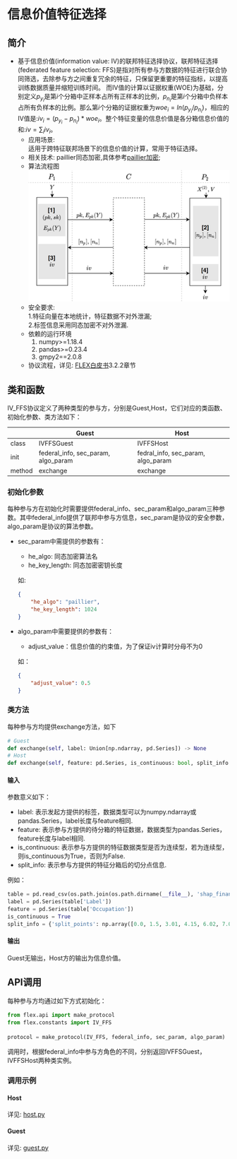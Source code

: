 #  信息价值特征选择
## 简介
* 基于信息价值(information value: IV)的联邦特征选择协议，联邦特征选择(federated feature selection: FFS)是指对所有参与方数据的特征进行联合协同筛选，去除参与方之间重复冗余的特征，只保留更重要的特征指标，以提高训练数据质量并缩短训练时间。
  而IV值的计算以证据权重(WOE)为基础，分别定义$`p_{y_i}`$是第$`i`$个分箱中正样本占所有正样本的比例，$`p_{n_i}`$是第$`i`$个分箱中负样本占所有负样本的比例。那么第$`i`$个分箱的证据权重为$`woe_i=ln(p_{y_i}/p_{n_i})`$，相应的IV值是:$`iv_i=(p_{y_i}-p_{n_i})*woe_i`$。整个特征变量的信息价值是各分箱信息价值的和:$`iv=\sum_{i}iv_i`$。
  * 应用场景:  
    适用于跨特征联邦场景下的信息价值的计算，常用于特征选择。
  * 相关技术: 
    paillier同态加密,具体参考[paillier加密](../../../crypto/paillier/README.md);  
  * 算法流程图  
    ![FLEX](../../../../doc/pic/iv_ffs.png)
  * 安全要求:  
    1.特征向量在本地统计，特征数据不对外泄漏;  
    2.标签信息采用同态加密不对外泄漏.
  * 依赖的运行环境
    1. numpy>=1.18.4
    2. pandas>=0.23.4
    3. gmpy2==2.0.8
  * 协议流程，详见: [FLEX白皮书](../../../../doc/FLEX白皮书.pdf)3.2.2章节


## 类和函数
IV_FFS协议定义了两种类型的参与方，分别是Guest,Host，它们对应的类函数、初始化参数、类方法如下：

| | Guest | Host |
| ---- | ---- | ---- |
| class | IVFFSGuest | IVFFSHost |
| init | federal_info, sec_param, algo_param | fedral_info, sec_param, algo_param |
| method | exchange | exchange |

### 初始化参数
每种参与方在初始化时需要提供federal_info、sec_param和algo_param三种参数。其中federal_info提供了联邦中参与方信息，sec_param是协议的安全参数， algo_param是协议的算法参数。

* sec_param中需提供的参数有：
   * he_algo: 同态加密算法名
   * he_key_length: 同态加密密钥长度

   如:
    ```json
    {
        "he_algo": "paillier",
        "he_key_length": 1024
    }
    ```
* algo_param中需要提供的参数有：
    * adjust_value：信息价值的约束值，为了保证iv计算时分母不为0
    
   如：
    ```json
    {
        "adjust_value": 0.5
    }
    ```

### 类方法
每种参与方均提供exchange方法，如下
```python
# Guest
def exchange(self, label: Union[np.ndarray, pd.Series]) -> None
# Host
def exchange(self, feature: pd.Series, is_continuous: bool, split_info: dict) -> float
```
#### 输入
参数意义如下：
* label: 表示发起方提供的标签，数据类型可以为numpy.ndarray或pandas.Series，label长度与feature相同.
* feature: 表示参与方提供的待分箱的特征数据，数据类型为pandas.Series，feature长度与label相同.
* is_continuous: 表示参与方提供的特征数据类型是否为连续型，若为连续型，则is_continuous为True，否则为False.
* split_info: 表示参与方提供的特征分箱后的切分点信息.

例如：
```python
table = pd.read_csv(os.path.join(os.path.dirname(__file__), 'shap_finance_c.csv'), nrows=300)
label = pd.Series(table['Label'])
feature = pd.Series(table['Occupation'])
is_continuous = True
split_info = {'split_points': np.array([0.0, 1.5, 3.01, 4.15, 6.02, 7.04, 8.28, 10.1])}
```

#### 输出
Guest无输出，Host方的输出为信息价值。

## API调用
每种参与方均通过如下方式初始化：
```python
from flex.api import make_protocol
from flex.constants import IV_FFS

protocol = make_protocol(IV_FFS, federal_info, sec_param, algo_param)
```
调用时，根据federal_info中参与方角色的不同，分别返回IVFFSGuest，IVFFSHost两种类实例。

### 调用示例
#### Host
   详见: [host.py](../../../../test/federated_preprocessing/federated_feature_selection/iv_ffs/host.py)
#### Guest
   详见: [guest.py](../../../../test/federated_preprocessing/federated_feature_selection/iv_ffs/guest.py)

